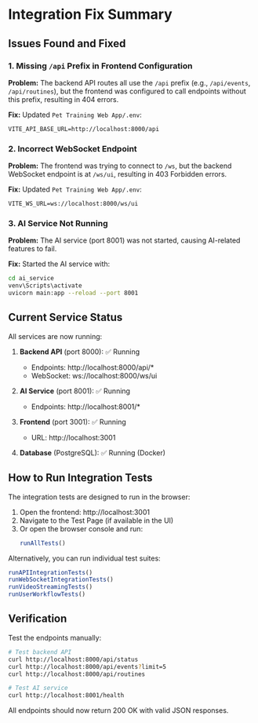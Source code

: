 # Integration Fix Summary

## Issues Found and Fixed

### 1. Missing `/api` Prefix in Frontend Configuration
**Problem:** The backend API routes all use the `/api` prefix (e.g., `/api/events`, `/api/routines`), but the frontend was configured to call endpoints without this prefix, resulting in 404 errors.

**Fix:** Updated `Pet Training Web App/.env`:
```
VITE_API_BASE_URL=http://localhost:8000/api
```

### 2. Incorrect WebSocket Endpoint
**Problem:** The frontend was trying to connect to `/ws`, but the backend WebSocket endpoint is at `/ws/ui`, resulting in 403 Forbidden errors.

**Fix:** Updated `Pet Training Web App/.env`:
```
VITE_WS_URL=ws://localhost:8000/ws/ui
```

### 3. AI Service Not Running
**Problem:** The AI service (port 8001) was not started, causing AI-related features to fail.

**Fix:** Started the AI service with:
```bash
cd ai_service
venv\Scripts\activate
uvicorn main:app --reload --port 8001
```

## Current Service Status

All services are now running:

1. **Backend API** (port 8000): ✅ Running
   - Endpoints: http://localhost:8000/api/*
   - WebSocket: ws://localhost:8000/ws/ui

2. **AI Service** (port 8001): ✅ Running
   - Endpoints: http://localhost:8001/*

3. **Frontend** (port 3001): ✅ Running
   - URL: http://localhost:3001

4. **Database** (PostgreSQL): ✅ Running (Docker)

## How to Run Integration Tests

The integration tests are designed to run in the browser:

1. Open the frontend: http://localhost:3001
2. Navigate to the Test Page (if available in the UI)
3. Or open the browser console and run:
   ```javascript
   runAllTests()
   ```

Alternatively, you can run individual test suites:
```javascript
runAPIIntegrationTests()
runWebSocketIntegrationTests()
runVideoStreamingTests()
runUserWorkflowTests()
```

## Verification

Test the endpoints manually:
```bash
# Test backend API
curl http://localhost:8000/api/status
curl http://localhost:8000/api/events?limit=5
curl http://localhost:8000/api/routines

# Test AI service
curl http://localhost:8001/health
```

All endpoints should now return 200 OK with valid JSON responses.
